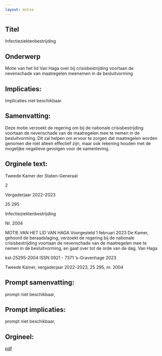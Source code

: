 ```yaml
---
layout: motie
---
```

## Titel
Infectieziektenbestrijding
## Onderwerp
Motie van het lid Van Haga over bij crisisbestrijding voortaan de nevenschade van maatregelen meenemen in de besluitvorming
## Implicaties:
Implicaties niet beschikbaar.
## Samenvatting:

Deze motie verzoekt de regering om bij de nationale crisisbestrijding voortaan de nevenschade van de maatregelen mee te nemen in de besluitvorming. Dit zal helpen om ervoor te zorgen dat maatregelen worden genomen die niet alleen effectief zijn, maar ook rekening houden met de mogelijke negatieve gevolgen voor de samenleving.
## Orginele text:


Tweede Kamer der Staten-Generaal

2

Vergaderjaar 2022–2023

25 295

Infectieziektenbestrijding

Nr. 2004

MOTIE VAN HET LID VAN HAGA
Voorgesteld 1 februari 2023
De Kamer,
gehoord de beraadslaging,
verzoekt de regering bij de nationale crisisbestrijding voortaan de
nevenschade van de maatregelen mee te nemen in de besluitvorming,
en gaat over tot de orde van de dag.
Van Haga

kst-25295-2004
ISSN 0921 - 7371
’s-Gravenhage 2023

Tweede Kamer, vergaderjaar 2022–2023, 25 295, nr. 2004


## Prompt samenvatting:
prompt niet beschikbaar,

## Prompt implicaties:
prompt niet beschikbaar,
## Orgineel:
[pdf](https://gegevensmagazijn.tweedekamer.nl/OData/v4/2.0/Document(abcb047e-6faa-4235-83c4-620b9e140481)/resource)
